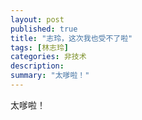 ```yaml
---
layout: post
published: true
title: "志玲，这次我也受不了啦"
tags: [林志玲]
categories: 非技术    
description: 
summary: "太嗲啦！"
---
```

太嗲啦！  
  
  
  
